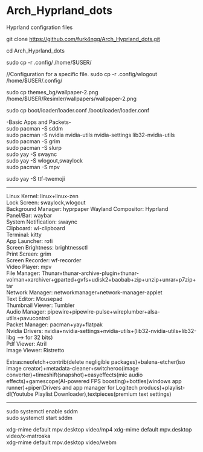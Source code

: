 # Arch_Hyprland_dots
Hyprland configration files

git clone https://github.com/furk4ngg/Arch_Hyprland_dots.git

cd Arch_Hyprland_dots

sudo cp -r .config/ /home/$USER/

//Configuration for a specific file. sudo cp -r .config/wlogout /home/$USER/.config/

sudo cp themes_bg/wallpaper-2.png /home/$USER/Resimler/wallpapers/wallpaper-2.png

sudo cp  boot/loader/loader.conf /boot/loader/loader.conf

-Basic Apps and Packets-  
sudo pacman -S sddm  
sudo pacman -S nvidia nvidia-utils nvidia-settings lib32-nvidia-utils  
sudo pacman -S grim  
sudo pacman -S slurp  
sudo yay -S swaync  
sudo yay -S wlogout,swaylock  
sudo pacman -S mpv   

sudo yay -S ttf-twemoji  

---

Linux Kernel: linux+linux-zen  
Lock Screen: swaylock,wlogout  
Background Manager: hyprpaper
Wayland Compositor: Hyprland  
Panel/Bar: waybar  
System Notification: swaync  
Clipboard: wl-clipboard  
Terminal: kitty  
App Launcher: rofi  
Screen Brightness: brightnessctl  
Print Screen: grim  
Screen Recorder: wf-recorder  
Video Player: mpv  
File Manager: Thunar+thunar-archive-plugin+thunar-volman+xarchiver+gparted+gvfs+udisk2+baobab+zip+unzip+unrar+p7zip+tar  
Network Manager: networkmanager+network-manager-applet  
Text Editor: Mousepad  
Thumbnail Viewer: Tumbler  
Audio Manager: pipewire+pipewire-pulse+wireplumber+alsa-utils+pavucontrol  
Packet Manager: pacman+yay+flatpak  
Nvidia Drivers: nvidia+nvidia-settings+nvidia-utils+(lib32-nvidia-utils+lib32-libg --> for 32 bits)  
Pdf Viewer: Atril  
Image Viewer: Ristretto  

Extras:neofetch+contrib(delete negligible packages)+balena-etcher(iso image creator)+metadata-cleaner+switcheroo(image converter)+timeshift(snapshot)+easyeffects(mic audio effects)+gamescope(AI-powered FPS boosting)+bottles(windows app runner)+piper(Drivers and app manager for Logitech producs)+playlist-dl(Youtube Playlist Downloader),textpieces(premium text settings)

---

sudo systemctl enable sddm  
sudo systemctl start sddm  

xdg-mime default mpv.desktop video/mp4 
xdg-mime default mpv.desktop video/x-matroska  
xdg-mime default mpv.desktop video/webm  
